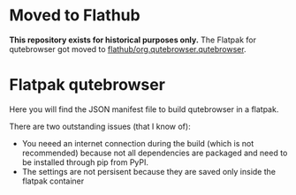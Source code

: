 # Moved to Flathub

**This repository exists for historical purposes only.** The Flatpak for qutebrowser got moved to [flathub/org.qutebrowser.qutebrowser](https://github.com/flathub/org.qutebrowser.qutebrowser).

# Flatpak qutebrowser

Here you will find the JSON manifest file to build qutebrowser in a flatpak.

There are two outstanding issues (that I know of):
- You neeed an internet connection during the build (which is not recommended) because not all dependencies are packaged and need to be installed through pip from PyPI.
- The settings are not persisent because they are saved only inside the flatpak container
